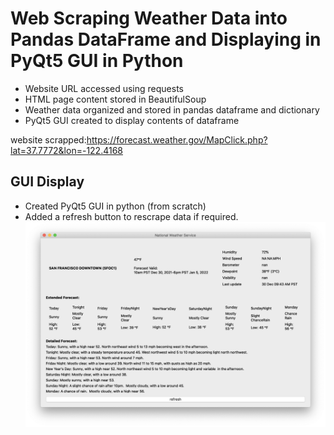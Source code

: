# Web Scraping Weather Data into Pandas DataFrame and Displaying in PyQt5 GUI in Python

- Website URL accessed using requests
- HTML page content stored in BeautifulSoup
- Weather data organized and stored in pandas dataframe and dictionary
- PyQt5 GUI created to display contents of dataframe

website scrapped:https://forecast.weather.gov/MapClick.php?lat=37.7772&lon=-122.4168

## GUI Display
- Created PyQt5 GUI in python (from scratch)
- Added a refresh button to rescrape data if required. 
![Alt Text](https://github.com/Hornerca/Web-Scraping-Weather/blob/main/Weather%20GUI.png)


